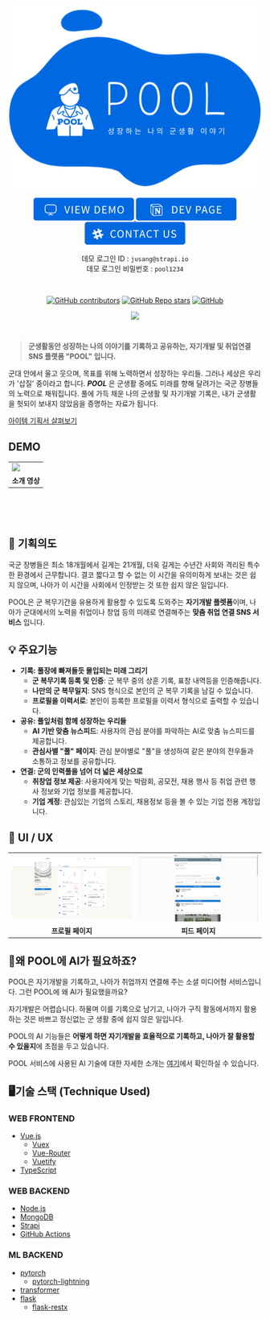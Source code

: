 

<p align="center"><img  src="Doc/imgs/TOP_LOGO.png"></p>

<p align="center">

<a  href="https://osamhack2021.github.io/AI_WEB_POOL_YD">

<img  src="Doc/imgs/btn_viewdemo.png"  />

</a>

<a  href="https://sable-drum-e05.notion.site/OSAM-cbc20c6efb6d466cb2c057926138eeb5">

<img  src="Doc/imgs/btn_devpage.png"  />

</a>

<a  href="https://osam21-ai-nightwork.slack.com">

<img  src="Doc/imgs/btn_contactus.png"  />

</a>

</p>

<p align="center">
	<span>데모 로그인 ID : <code>jusang@strapi.io</code></span><br/>
	<span>데모 로그인 비밀번호 : <code>pool1234</code></span>
</p><br/>
  

<p align="center">
<a  href="https://github.com/osamhack2021/AI_WEB_POOL_YD/graphs/contributors"><img  alt="GitHub contributors"  src="https://img.shields.io/github/contributors/osamhack2021/AI_WEB_POOL_YD"></a>
<a  href="https://github.com/osamhack2021/AI_WEB_POOL_YD/stargazers"><img  alt="GitHub Repo stars"  src="https://img.shields.io/github/stars/osamhack2021/AI_WEB_POOL_YD"></a>
<a  href="https://github.com/osamhack2021/AI_WEB_POOL_YD/blob/develop/LICENSE.md"><img  alt="GitHub"  src="https://img.shields.io/github/license/osamhack2021/AI_WEB_POOL_YD"></a>
</p>

<p align="center">
<a  href="https://github.com/osamhack2021/AI_WEB_POOL_YD/actions"><img  src="https://github.com/osamhack2021/AI_WEB_POOL_YD/actions/workflows/github-pages-deploy.yml/badge.svg?branch=develop"  /></a>
</p>

  

#

  

> **군생활동안 성장하는 나의 이야기를 기록하고 공유하는, 자기개발 및 취업연결 SNS 플랫폼 "POOL" 입니다.**

  

군대 안에서 울고 웃으며, 목표를 위해 노력하면서 성장하는 우리들. 그러나 세상은 우리가 '삽질' 중이라고 합니다. ***POOL*** 은 군생활 중에도 미래를 향해 달려가는 국군 장병들의 노력으로 채워집니다. 풀에 가득 채운 나의 군생활 및 자기개발 기록은, 내가 군생활을 헛되이 보내지 않았음을 증명하는 자료가 됩니다.

<p align="center">

<a  href="https://osam.kr/projectBlog/63/intro">아이템 기획서 살펴보기</a>

</p>

  

## DEMO

<table align="center">
	<tr>
		<td>
			<a href="https://www.youtube.com/"><img src="/Doc/imgs/video_thumbnail"></a>
		</td>
	</tr>
	<tr>
		<td align="center">
			<b>소개 영상</b>
		</td>
	</tr>
</table>
<br><br><br>

## 🤔 기획의도
국군 장병들은 최소 18개월에서 길게는 21개월, 더욱 길게는 수년간 사회와 격리된 특수한 환경에서 근무합니다. 결코 짧다고 할 수 없는 이 시간을 유의미하게 보내는 것은 쉽지 않으며, 나아가 이 시간을 사회에서 인정받는 것 또한 쉽지 않은 일입니다.

POOL은 군 복무기간을 유용하게 활용할 수 있도록 도와주는 **자기개발 플렛폼**이며, 나아가 군대에서의 노력을 취업이나 창업 등의 미래로 연결해주는 **맞춤 취업 연결 SNS 서비스** 입니다.

## 💡 주요기능
- **기록: 풀장에 빠져들듯 몰입되는 미래 그리기**
	- **군 복무기록 등록 및 인증**: 군 복무 중의 상훈 기록, 표창 내역등을 인증해줍니다.
	- **나만의 군 복무일지**: SNS 형식으로 본인의 군 복무 기록을 남길 수 있습니다.
	- **프로필을 이력서로**: 본인이 등록한 프로필을 이력서 형식으로 출력할 수 있습니다.
- **공유: 풀잎처럼 함께 성장하는 우리들**
	- **AI 기반 맞춤 뉴스피드**: 사용자의 관심 분야를 파악하는 AI로 맞춤 뉴스피드를 제공합니다.
	- **관심사별 "풀" 페이지**: 관심 분야별로 "풀"을 생성하여 같은 분야의 전우들과 소통하고 정보를 공유합니다.
- **연결: 군의 인력풀을 넘어 더 넓은 세상으로**
	- **취창업 정보 제공**: 사용자에게 맞는 박람회, 공모전, 채용 행사 등 취업 관련 행사 정보와 기업 정보를 제공합니다.
	- **기업 계정**: 관심있는 기업의 스토리, 채용정보 등을 볼 수 있는 기업 전용 계정입니다.

## 🔎 UI / UX

<table align="center">
	<tr>
		<td>
			<img style="width:450px;" src="/Doc/imgs/profile-page.png">
		</td>
		<td>
			<img style="width:450px;" src="/Doc/imgs/feed-page.JPG">
		</td>
	</tr>
	<tr>
		<td align="center">
			<b>프로필 페이지</b>
		</td>
		<td align="center">
			<b>피드 페이지</b>
		</td>
	</tr>
</table>

## 🤷‍왜 POOL에 AI가 필요하죠?

POOL은 자기개발을 기록하고, 나아가 취업까지 연결해 주는 소셜 미디어형 서비스입니다. 그런 POOL에 왜 AI가 필요했을까요?  

자기개발은 어렵습니다. 하물며 이를 기록으로 남기고, 나아가 구직 활동에서까지 활용하는 것은 바쁘고 정신없는 군 생활 중에 쉽지 않은 일입니다.

POOL의 AI 기능들은 **어떻게 하면 자기개발을 효율적으로 기록하고, 나아가 잘 활용할 수 있을지**에 초점을 두고 있습니다.

POOL 서비스에 사용된 AI 기술에 대한 자세한 소개는 [여기](AboutAI.md)에서 확인하실 수 있습니다.


## 🖥️기술 스택 (Technique Used)

### WEB FRONTEND

- [Vue.js](https://vuejs.org/)
	- [Vuex](https://vuex.vuejs.org/)
	- [Vue-Router](https://router.vuejs.org/)
	- [Vuetify](https://vuetifyjs.com/)
- [TypeScript](https://www.typescriptlang.org/)

### WEB BACKEND

- [Node.js](https://nodejs.org/)
- [MongoDB](https://www.mongodb.com/)
- [Strapi](https://strapi.io/)
- [GitHub Actions](https://github.com/features/actions)

### ML BACKEND

- [pytorch](https://github.com/pytorch/pytorch)
	- [pytorch-lightning](https://github.com/PyTorchLightning/pytorch-lightning)
- [transformer](https://github.com/huggingface/transformers)
- [flask](https://github.com/pallets/flask)
	- [flask-restx](https://github.com/python-restx/flask-restx)
